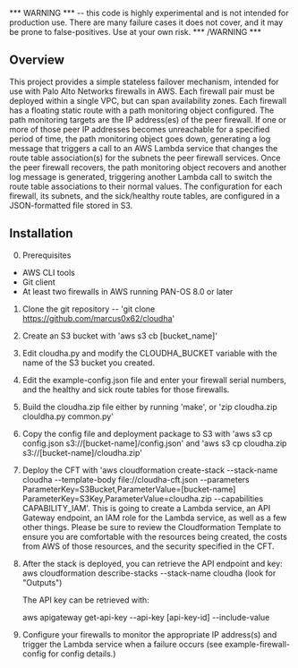 *** WARNING *** -- this code is highly experimental and is not intended for
production use.  There are many failure cases it does not cover, and it may be
prone to false-positives.  Use at your own risk. *** /WARNING ***

Overview
--------

 This project provides a simple stateless failover mechanism, intended for use
with Palo Alto Networks firewalls in AWS.  Each firewall pair must be deployed
within a single VPC, but can span availability zones.  Each firewall has a
floating static route with a path monitoring object configured.  The path
monitoring targets are the IP address(es) of the peer firewall.  If one or more
of those peer IP addresses becomes unreachable for a specified period of time,
the path monitoring object goes down, generating a log message that triggers
a call to an AWS Lambda service that changes the route table association(s) for
the subnets the peer firewall services.  Once the peer firewall recovers,
the path monitoring object recovers and another log message is generated,
triggering another Lambda call to switch the route table associations to their
normal values.  The configuration for each firewall, its subnets, and the
sick/healthy route tables, are configured in a JSON-formatted file stored in
S3.

Installation
------------
0. Prerequisites
 * AWS CLI tools
 * Git client
 * At least two firewalls in AWS running PAN-OS 8.0 or later
1. Clone the git repository -- 'git clone https://github.com/marcus0x62/cloudha'
2. Create an S3 bucket with 'aws s3 cb [bucket_name]'
3. Edit cloudha.py and modify the CLOUDHA_BUCKET variable with the name of the
   S3 bucket you created.
4. Edit the example-config.json file and enter your firewall serial numbers,
   and the healthy and sick route tables for those firewalls.
5. Build the cloudha.zip file either by running 'make', or
   'zip cloudha.zip clouldha.py common.py'
6. Copy the config file and deployment package to S3 with
   'aws s3 cp config.json s3://[bucket-name]/config.json' and
   'aws s3 cp cloudha.zip s3://[bucket-name]/cloudha.zip'
7. Deploy the CFT with 'aws cloudformation create-stack --stack-name cloudha --template-body file://cloudha-cft.json --parameters ParameterKey=S3Bucket,ParameterValue=[bucket-name] ParameterKey=S3Key,ParameterValue=cloudha.zip --capabilities CAPABILITY_IAM'.  This is going to create a Lambda service, an API
   Gateway endpoint, an IAM role for the Lambda service, as well as a few other
   things.  Please be sure to review the Cloudformation Template to ensure you
   are comfortable with the resources being created, the costs from AWS of
   those resources, and the security specified in the CFT.
8. After the stack is deployed, you can retrieve the API endpoint and key:
   aws cloudformation describe-stacks --stack-name cloudha (look for "Outputs")

   The API key can be retrieved with:

   aws apigateway get-api-key --api-key [api-key-id] --include-value
9. Configure your firewalls to monitor the appropriate IP address(s) and
   trigger the Lambda service when a failure occurs (see example-firewall-config for config details.)

